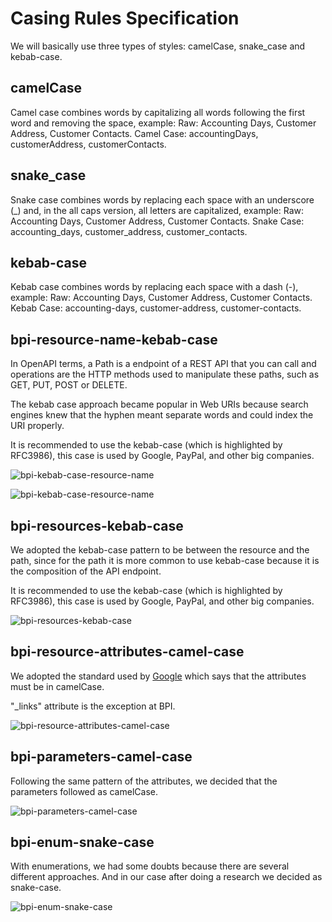# Casing Rules Specification

We will basically use three types of styles: camelCase, snake_case and kebab-case.

## camelCase 
Camel case combines words by capitalizing all words following the first word and removing the space, example:
Raw: Accounting Days, Customer Address, Customer Contacts.
Camel Case: accountingDays, customerAddress, customerContacts.

## snake_case
Snake case combines words by replacing each space with an underscore (_) and, in the all caps version, all letters are capitalized, example:
Raw: Accounting Days, Customer Address, Customer Contacts.
Snake Case: accounting_days, customer_address, customer_contacts.

## kebab-case
Kebab case combines words by replacing each space with a dash (-), example:
Raw: Accounting Days, Customer Address, Customer Contacts.
Kebab Case: accounting-days, customer-address, customer-contacts.

## bpi-resource-name-kebab-case

In OpenAPI terms, a Path is a endpoint of a REST API that you can call and operations are the HTTP methods used to manipulate these paths, such as GET, PUT, POST or DELETE.

The kebab case approach became popular in Web URIs because search engines knew that the hyphen meant separate words and could index the URI properly.

It is recommended to use the kebab-case (which is highlighted by RFC3986), this case is used by Google, PayPal, and other big companies.

![bpi-kebab-case-resource-name](https://stoplight.io/api/v1/projects/cHJqOjEyNTMyNw/images/MqVZZke6TaI)

![bpi-kebab-case-resource-name](https://raw.github.com/bancobpi/style-guide/master/static/bpi-kebab-case-resource-name.jpg)

## bpi-resources-kebab-case

We adopted the kebab-case pattern to be between the resource and the path, since for the path it is more common to use kebab-case because it is the composition of the API endpoint.

It is recommended to use the kebab-case (which is highlighted by RFC3986), this case is used by Google, PayPal, and other big companies.

![bpi-resources-kebab-case](https://stoplight.io/api/v1/projects/cHJqOjEyNTMyNw/images/N8p5jhreO8Y)

## bpi-resource-attributes-camel-case

We adopted the standard used by [Google](https://google.github.io/styleguide/jsoncstyleguide.xml?showone=Property_Name_Format#Property_Name_Format) which says that the attributes must be in camelCase.

"_links" attribute is the exception at BPI.

![bpi-resource-attributes-camel-case](https://stoplight.io/api/v1/projects/cHJqOjEyNTMyNw/images/sPnCPs8wQf8)

## bpi-parameters-camel-case

Following the same pattern of the attributes, we decided that the parameters followed as camelCase.

![bpi-parameters-camel-case](https://stoplight.io/api/v1/projects/cHJqOjEyNTMyNw/images/xApnhCXRiHY)

## bpi-enum-snake-case

With enumerations, we had some doubts because there are several different approaches. And in our case after doing a research we decided as snake-case.

![bpi-enum-snake-case](https://stoplight.io/api/v1/projects/cHJqOjEyNTMyNw/images/OUl4Z1Ba1o8)